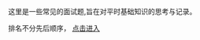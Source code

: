 这里是一些常见的面试题,旨在对平时基础知识的思考与记录。

排名不分先后顺序， [点击进入](https://github.com/qingmin-wu/interview-questions/issues "review")

